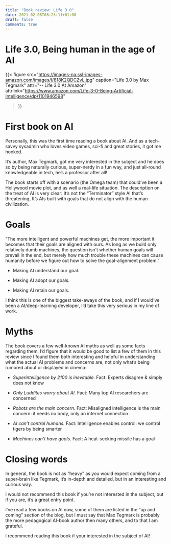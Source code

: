 ```yaml
---
title: "Book review: Life 3.0"
date: 2021-02-08T08:23:11+01:00
draft: false
comments: true
---
```

# Life 3.0, Being human in the age of AI
{{< figure
  src="https://images-na.ssl-images-amazon.com/images/I/818K2QDCZvL.jpg"
  caption="Life 3.0 by Max Tegmark"
  attr="-- Life 3.0 At Amazon"
  attrlink="https://www.amazon.com/Life-3-0-Being-Artificial-Intelligence/dp/1101946598"
>}}

# First book on AI
Personally, this was the first time reading a book about AI. And as a tech-savvy sysadmin who loves video games, sci-fi and great stories, it got me hooked. 

It’s author, Max Tegmark, got me very interested in the subject and he does so by being naturally curious, super-nerdy in a fun way, and just all-round knowledgeable in tech, he’s a professor after all! 

The book starts off with a scenario (the Omega team) that could’ve been a Hollywood movie plot, and as well a real-life situation. The description on the treat of AI is very clear: It’s not the “Terminator” style AI that’s threatening, It’s AIs built with goals that do not align with the human civilization. 

# Goals
“The more intelligent and powerful machines get, the more important it becomes that their goals are aligned with ours. As long as we build only relatively dumb machines, the question isn't whether human goals will prevail in the end, but merely how much trouble these machines can cause humanity before we figure out how to solve the goal-alignment problem.” 

* Making AI understand our goal. 

* Making AI adopt our goals. 

* Making AI retain our goals. 

I think this is one of the biggest take-aways of the book, and if I would’ve been a AI/deep-learning developer, I’d take this very serious in my line of work.  

# Myths 

The book covers a few well-known AI myths as well as some facts regarding them, I’d figure that it would be good to list a few of them in this review since I found them both interesting and helpful in understanding what the actual AI problems and concerns are, not only what’s being rumored about or displayed in cinema:

* *Superintelligence by 2100 is inevitable.* Fact: Experts disagree & simply does not know 

* *Only Luddites worry about AI.* Fact: Many top AI researchers are concerned 

* *Robots are the main concern.* Fact: Misaligned intelligence is the main concern: it needs no body, only an internet connection 

* *AI can’t control humans.* Fact: Intelligence enables control: we control tigers by being smarter 

* *Machines can’t have goals.* Fact: A heat-seeking missile has a goal 

# Closing words
In general, the book is not as “heavy” as you would expect coming from a super-brain like Tegmark, it’s in-depth and detailed, but in an interesting and curious way.  

I would not recommend this book if you’re not interested in the subject, but if you are, it’s a great entry point. 

I’ve read a few books on AI now, some of them are listed in the “up and coming” section of the blog, but I must say that Max Tegmark is probably the more pedagogical AI-book author then many others, and to that I am grateful.  

I recommend reading this book if your interested in the subject of AI! 